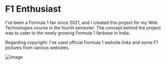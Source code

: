 # F1 Enthusiast
I've been a Formula 1 fan since 2021, and I created this project for my Web Technologies course in the fourth semester. 
The concept behind the project was to cater to the newly growing Formula 1 fanbase in India.

Regarding copyright:
I've used official Formula 1 website links and some F1 pictures from various websites.

![image](https://github.com/adhyxn/F1-Enthusiast/assets/143823737/0289cc15-e36f-4c56-89a8-00a01679f6c2)
